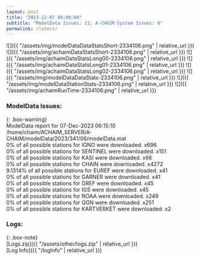 ```yaml
---
layout: post
title: "2023-12-07 06:00:00"
subtitle: "ModelData Issues: 11; A-CHAIM System Issues: 0"
permalink: /latest/
---
```


![]({{ "/assets/img/modelDataDataStatsShort-2334106.png" | relative_url }})
![]({{ "/assets/img/achaimDataStatsShort-2334106.png" | relative_url }})
![]({{ "/assets/img/achaimDataStatsLong00-2334106.png" | relative_url }})
![]({{ "/assets/img/achaimDataStatsLong01-2334106.png" | relative_url }})
![]({{ "/assets/img/achaimDataStatsLong02-2334106.png" | relative_url }})
![]({{ "/assets/img/modelDataDataStats-2334106.png" | relative_url }})
![]({{ "/assets/img/modelDataStationStats-2334106.png" | relative_url }})
![]({{ "/assets/img/achaimRunTime-2334106.png" | relative_url }})


### ModelData Issues:  
  
{: .box-warning}  
 ModelData report for 07-Dec-2023 06:15:10   
 /home/chaim/ACHAIM_SERVER/A-CHAIM/modelData/2023/341/06/modelData.mat   
 0% of all possible stations for IONO were downloaded. x696   
 0% of all possible stations for SENTINEL were downloaded. x151   
 0% of all possible stations for KASI were downloaded. x66   
 0% of all possible stations for CHAIN were downloaded. x4272   
 9.1314% of all possible stations for EUREF were downloaded. x41   
 0% of all possible stations for GARNER were downloaded. x41   
 0% of all possible stations for GREF were downloaded. x45   
 0% of all possible stations for IGS were downloaded. x45   
 0% of all possible stations for NOAA were downloaded. x249   
 0% of all possible stations for QGN were downloaded. x251   
 0% of all possible stations for KARTVERKET were downloaded. x2   
  


### Logs:  
  
{: .box-note}  
[Logs.zip]({{ "/assets/other/logs.zip" | relative_url }})  
[Log Info]({{ "/logInfo" | relative_url }})  
